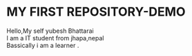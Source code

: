 # MY FIRST REPOSITORY-DEMO
Hello,My self yubesh Bhattarai<br>
I am a IT student from jhapa,nepal <br>
Bassically i am a learner .


